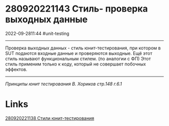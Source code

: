 # 280920221143 Стиль- проверка выходных данные
2022-09-2811:44
#unit-testing 
***
Проверка выходных данных - стиль юнит-тестирования, при котором в SUT подаются входные данные и проверяются выходные. Ещё этот стиль называют функциональным стилем. (по аналогии с ФП) Этот стиль применим только к коду, который не совершает побочных эффектов.
***
*Принципы юнит тестирования В. Хориков стр.148 г.6.1*
# Links
[280920221138 Стили юнит-тестирования](280920221138%20Стили%20юнит-тестирования.md)
